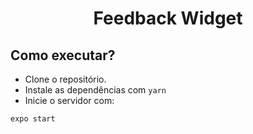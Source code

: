 <h1 align="center">Feedback Widget</h1>

## Como executar?

- Clone o repositório.
- Instale as dependências com ```yarn```
- Inicie o servidor com:

```bash
expo start
```
